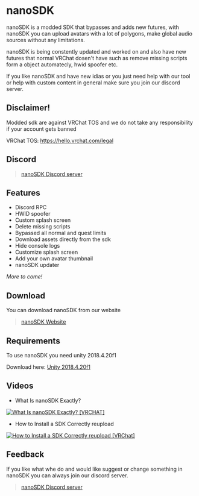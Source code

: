 # nanoSDK
nanoSDK is a modded SDK that bypasses and adds new futures, with nanoSDK you can upload avatars with a lot of polygons, make global audio sources without any limitations.

nanoSDK is being constently updated and worked on and also have new futures that normal VRChat dosen't have such as remove missing scripts form a object automatecly, hwid spoofer etc.

If you like nanoSDK and have new idias or you just need help with our tool or help with custom content in general make sure you join our discord server.



## Disclaimer!
Modded sdk are against VRChat TOS and we do not take any responsibility if your account gets banned

VRChat TOS: https://hello.vrchat.com/legal

## Discord
> [nanoSDK Discord server](https://discord.com/invite/tCj8MNH) 

## Features

- Discord RPC
- HWID spoofer
- Custom splash screen
- Delete missing scripts
- Bypassed all normal and quest limits
- Download assets directly from the sdk
- Hide console logs
- Customize splash screen
- Add your own avatar thumbnail
- nanoSDK updater

*More to come!*

## Download
You can download nanoSDK from our website
> [nanoSDK Website](https://nanosdk.net/)


## Requirements
To use nanoSDK you need unity 2018.4.20f1

Download here: [Unity 2018.4.20f1](https://download.unity3d.com/download_unity/008688490035/Windows64EditorIns)

## Videos
- What Is nanoSDK Exactly?

[![What Is nanoSDK Exactly? [VRCHAT]](https://images-ext-2.discordapp.net/external/W4yb7RK2N8gJ-7MUxoWOycdecYGJc4RmatvPS-7DlEA/https/i.ytimg.com/vi/XyWT_SfghDo/maxresdefault.jpg)](https://youtu.be/q6M4N34Zojk)

- How to Install a SDK Correctly reupload

[![How to Install a SDK Correctly reupload [VRChat]](https://images-ext-2.discordapp.net/external/BkdgXXFkvhB5BSg-AHFW7e5RpZc9zdnDTLSBjl0RVTA/https/i.ytimg.com/vi/nAUMWM31bqI/maxresdefault.jpg)](https://youtu.be/bU7ElMP3cwI)

## Feedback
If you like what whe do and would like suggest or change something in nanoSDK you can always join our discord server.
> [nanoSDK Discord server](https://discord.com/invite/tCj8MNH) 
